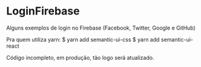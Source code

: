 # LoginFirebase
Alguns exemplos de login no Firebase (Facebook, Twitter, Google e GitHub)

Pra quem utiliza yarn:
$ yarn add semantic-ui-css
$ yarn add semantic-ui-react

Código incompleto, em produção, tão logo será atualizado.
